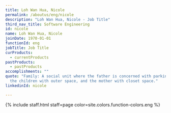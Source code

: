 ```yaml
---
title: Loh Wan Hua, Nicole
permalink: /aboutus/eng/nicole
description: "Loh Wan Hua, Nicole - Job Title"
third_nav_title: Software Engineering
id: nicole
name: Loh Wan Hua, Nicole
joinDate: 1970-01-01
functionId: eng
jobTitle: Job Title
curProducts:
  - currentProducts
pastProducts:
  - pastProducts
accomplishments: ""
quote: "Family: A social unit where the father is concerned with parking space,
  the children with outer space, and the mother with closet space."
linkedinId: nicole

---
```


{% include staff.html staff=page color=site.colors.function-colors.eng %}
